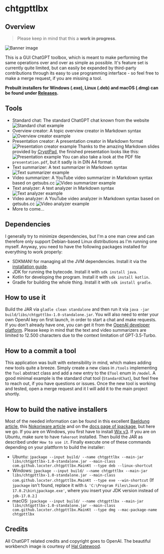 # chtgpttlbx

## Overview

> Please keep in mind that this a **work in progress**.

![Banner image](banner.png)

This is a GUI ChatGPT toolbox, which is meant to make performing the same operations over and over as simple as possible. It's feature set is currently quite limited, but can easily be expanded by third-party contributions through its easy to use programming interface - so feel free to make a merge request, if you are missing a tool.

**Prebuilt installers for Windows (.exe), Linux (.deb) and macOS (.dmg) can be found under [Releases](https://github.com/locxter/chtgpttlbx/releases).**

## Tools

- Standard chat: The standard ChatGPT chat known from the website
![Standard chat example](standard-chat.png)
- Overview creator: A topic overview creator in Markdown syntax
![Overview creator example](overview-creator.png)
- Presentation creator: A presentation creator in Markdown format
![Presentation creator example](presentation-creator.png)
Thanks to the amazing Markdown slides provided by [CryptPad](https://cryptpad.fr/), the finished presentation looks like this:
![Presentation example](presentation.png)
You can also take a look at the PDF file `presentation.pdf`, but it sadly is in DIN A4 format.
- Text summarizer: A text summarizer in Markdown syntax
![Text summarizer example](text-summarizer.png)
- Video summarizer: A YouTube video summarizer in Markdown syntax based on getsubs.cc
![Video summarizer example](video-summarizer.png)
- Text analyzer: A text analyzer in Markdown syntax
  ![Text analyzer example](text-analyzer.png)
- Video analyzer: A YouTube video analyzer in Markdown syntax based on getsubs.cc
  ![Video analyzer example](video-analyzer.png)
- More to come...

## Dependencies

I generally try to minimize dependencies, but I'm a one man crew and can therefore only support Debian-based Linux distributions as I'm running one myself. Anyway, you need to have the following packages installed for everything to work properly:

- SDKMAN! for managing all the JVM dependencies. Install it via the [installation guide](https://sdkman.io/install).
- JDK for running the bytecode. Install it with `sdk install java`.
- Kotlin for developing the program. Install it with `sdk install kotlin`.
- Gradle for building the whole thing. Install it with `sdk install gradle`.

## How to use it

Build the JAR via `gladle clean standalone` and then run it via `java -jar build/libs/chtgpttlbx-1.0-standalone.jar`. You will also need to enter your own OpenAI key on first launch, in order to start a chat and make requests. If you don't already have one, you can get it from the [OpenAI developer platform](https://platform.openai.com/account/api-keys). Please keep in mind that the text and video summarizers are limited to 12.500 characters due to the context limitation of GPT-3.5-Turbo.

## How to a commit a tool

This application was built with extensibility in mind, which makes adding new tools quite a breeze. Simply create a new class in `/tools` implementing the `Tool` abstract class and add a new entry to the `ETool` enum in `/model`. A good minimal example is the standard chat tool (`StandardChat`), but feel free to reach out, if you have questions or issues. Once the new tool is working and tested, open a merge request and it I will add it to the main project shortly.

## How to build the native installers

Most of the needed information can be found in this excellent [Baeldung article](https://www.baeldung.com/java14-jpackage), this [Nokoriware article](https://www.nokoriware.com/blog/2021/9/12/java-using-jpackage-quick-start-guide-for-windows) and on the [docs page of jpackage](https://docs.oracle.com/en/java/javase/17/jpackage/packaging-overview.html#GUID-C1027043-587D-418D-8188-EF8F44A4C06A), but here we go. If you are on Windows, you first have to install [Wix v3](https://wixtoolset.org/docs/wix3/). If you are on Ubuntu, make sure to have `fakeroot` installed. Then build the JAR as described under `How to use it`. Finally execute one of these commands depending on your plattform to build the installer:

- Ubuntu: `jpackage --input build/ --name chtgpttlbx --main-jar libs/chtgpttlbx-1.0-standalone.jar --main-class com.github.locxter.chtgpttlbx.MainKt --type deb --linux-shortcut`
- Windows: `jpackage --input build/ --name chtgpttlbx --main-jar libs/chtgpttlbx-1.0-standalone.jar --main-class com.github.locxter.chtgpttlbx.MainKt --type exe --win-shortcut` (If `jpackage` isn't found, replace it with `& 'C:\Program Files\Java\jdk-17.0.2\bin\jpackage.exe'`, where you insert your JDK version instead of `jdk-17.0.2`.)
- macOS: `jpackage --input build/ --name chtgpttlbx --main-jar libs/chtgpttlbx-1.0-standalone.jar --main-class com.github.locxter.chtgpttlbx.MainKt --type dmg --mac-package-name chtgpttlbx`

## Credits

All ChatGPT related credits and copyright goes to OpenAI. The beautiful workbench image is courtesy of [Hal Gatewood](https://unsplash.com/photos/v7WyjiyXNr4).
